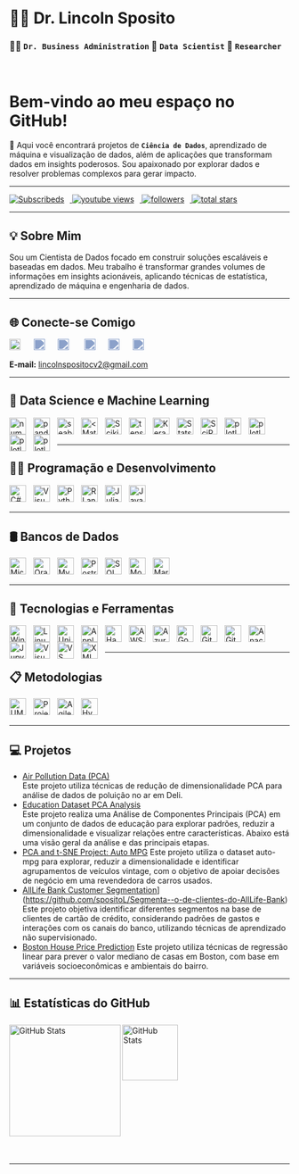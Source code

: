 # 👨‍💻 **Dr. Lincoln Sposito** 
### 🧑‍🎓 **`Dr. Business Administration`** 📅 **`Data Scientist`** 🔬 **`Researcher`**

<br/>

# **Bem-vindo ao meu espaço no GitHub!**

🚀 Aqui você encontrará projetos de **`Ciência de Dados`**, aprendizado de máquina e visualização de dados, além de aplicações que transformam dados em insights poderosos. Sou apaixonado por explorar dados e resolver problemas complexos para gerar impacto.

---

<!-- Social badges section -->
<!-- Badges with custom icons - https://github.com/DenverCoder1/custom-icon-badges -->
<!-- View counter - https://github.com/DenverCoder1/Simple-View-Counter -->
<p align="left">
    <a href="https://www.youtube.com/@linsptipm?sub_confirmation=1">
      <img 
        alt="Subscribeds" 
        title="Subscribe" 
        style="padding-right: 10px;"
        src="https://custom-icon-badges.demolab.com/youtube/channel/subscribers/UC8-z7gITYZ12VLVfTzCh2Pg?color=%23E05D44&label=Subscribe&logo=video&logoColor=white&style=for-the-badge&labelColor=CE4630"/>
    </a>
    <a href="https://www.youtube.com/@linsptipm">
      <img
        alt="youtube views"
        title="Vizualizações no YouTube" 
        style="padding-right: 10px;"
        src="https://custom-icon-badges.demolab.com/youtube/channel/views/UC8-z7gITYZ12VLVfTzCh2Pg?color=%23E1AD0E&logo=eye&logoColor=white&style=for-the-badge&labelColor=C79600"
      />
    </a>
    <a href="https://github.com/spositoL?tab=followers">
      <img 
        alt="followers" 
        title="Follow me on Github" 
        style="padding-right: 10px;"
        src="https://custom-icon-badges.demolab.com/github/followers/spositoL?color=236ad3&labelColor=1155ba&style=for-the-badge&logo=github-add&label=Follow&logoColor=white"
      />
    </a>
    <a href="https://github.com/spositoL?tab=repositories&sort=stargazers">
      <img 
        alt="total stars" 
        title="Total stars on GitHub" 
        src="https://custom-icon-badges.demolab.com/github/stars/spositoL?color=55960c&style=for-the-badge&labelColor=488207&logo=star"
      />
    </a>  
</p>

---

## 💡 Sobre Mim
Sou um Cientista de Dados focado em construir soluções escaláveis e baseadas em dados. Meu trabalho é transformar grandes volumes de informações em insights acionáveis, aplicando técnicas de estatística, aprendizado de máquina e engenharia de dados.

---

## 🌐 Conecte-se Comigo
<!-- Social icons section -->
<p align="left">
  <a href="https://www.youtube.com/@linsptipm"><img width="20px" alt="Youtube" title="Youtube" src="https://i.imgur.com/qiXu7b2.png"/></a>&#8287;&#8287;&#8287;&#8287;&#8287;
  <a href="https://www.linkedin.com/in/lincoln-sposito-phd-ds/"><img width="20px" alt="LinkedIn" title="LinkedIn" src="https://i.imgur.com/yRpa1dQ.png"style="filter: brightness(0) saturate(100%) invert(50%) sepia(20%) saturate(500%) hue-rotate(180deg) brightness(1.2);"/></a>&#8287;&#8287;&#8287;&#8287;&#8287;
  <a href="https://x.com/linsptipm"><img width="20px" alt="X" title="X" src="https://i.imgur.com/AixJgnm.png"style="filter: brightness(0) saturate(100%) invert(50%) sepia(20%) saturate(500%) hue-rotate(180deg) brightness(1.2);"/></a>
  &#8287;&#8287;&#8287;&#8287;&#8287;
  <a href="https://discord.gg/cB8GnxTe" alt="Discord" title="Dev Pro Tips Discord Server"><img width="20px" src="https://i.imgur.com/OViZO8J.png"style="filter: brightness(0) saturate(100%) invert(50%) sepia(20%) saturate(500%) hue-rotate(180deg) brightness(1.2);"/></a>&#8287;&#8287;&#8287;&#8287;&#8287;
  <a href="https://dev.to/linsp_it"><img width="20px" alt="Dev.to" title="DenverCoder1 Dev.to" src="https://i.imgur.com/mVm29vK.png"style="filter: brightness(0) saturate(100%) invert(50%) sepia(20%) saturate(500%) hue-rotate(180deg) brightness(1.2);"/></a>&#8287;&#8287;&#8287;&#8287;&#8287;
  <a href="https://ko-fi.com/linspitcpm"><img width="20px" alt="Ko-fi" title="Buy me a coffee" src="https://i.imgur.com/PpLeD3K.png"style="filter: brightness(0) saturate(100%) invert(50%) sepia(20%) saturate(500%) hue-rotate(180deg) brightness(1.2);"/></a>
</p>

**E-mail:** <a href="mailto:lincolnspositocv2@gmail.com"><b></b>lincolnspositocv2@gmail.com</a>

---

## 🧠 Data Science e Machine Learning
<p>
    <img 
        align="left" 
        alt="numpy"
        title="numpy" 
        width="30px" 
        style="padding-right: 10px;"  
        src="https://cdn.jsdelivr.net/gh/devicons/devicon@latest/icons/numpy/numpy-original.svg" />
    <img 
        align="left" 
        alt="pandas"
        title="pandas" 
        width="30px" 
        style="padding-right: 10px;"  
        src="https://cdn.jsdelivr.net/gh/devicons/devicon@latest/icons/pandas/pandas-original.svg" />
    <img 
        align="left" 
        alt="seaborn"
        title="seaborn" 
        width="30px" 
        style="padding-right: 10px;"  
        src="https://vectorseek.com/wp-content/uploads/2023/12/seaborn-Logo-Vector.svg-.png"
    />
    <img 
        align="left" 
        alt="<Matplotlib"
        title="Matplotlib" 
        width="30px" 
        style="padding-right: 10px;"  
        src="https://cdn.jsdelivr.net/gh/devicons/devicon@latest/icons/matplotlib/matplotlib-original.svg" 
    />
    <img 
        align="left" 
        alt="Scikitlearn"
        title="Scikitlearn" 
        width="30px" 
        style="padding-right: 10px;"  
        src="https://cdn.jsdelivr.net/gh/devicons/devicon@latest/icons/scikitlearn/scikitlearn-original.svg" />
    <img 
        align="left" 
        alt="tensorflow"
        title="tensorflow" 
        width="30px" 
        style="padding-right: 10px;"  
        src="https://cdn.jsdelivr.net/gh/devicons/devicon@latest/icons/tensorflow/tensorflow-original.svg" />
    <img 
        align="left" 
        alt="Keras"
        title="Keras" 
        width="30px" 
        style="padding-right: 10px;"  
        src="https://cdn.jsdelivr.net/gh/devicons/devicon@latest/icons/keras/keras-original.svg" />
    <img 
        align="left" 
        alt="Statsmodels"
        title="Statsmodels" 
        width="30px" 
        style="padding-right: 10px;"  
        src="https://th.bing.com/th?id=ODLS.8a4d50fe-eb3e-4af4-8052-17926f1cf987&w=32&h=32&qlt=90&pcl=fffffe&o=6&pid=1.2" />
    <img 
        align="left" 
        alt="SciPy"
        title="SciPy" 
        width="30px" 
        style="padding-right: 10px;"  
        src="https://th.bing.com/th?id=ODLS.7e4a40e2-219f-47a8-8260-59209c46fccc&w=32&h=32&qlt=90&pcl=fffffe&o=6&pid=1.2" />
    <img 
        align="left" 
        alt="plotly"
        title="plotly" 
        width="30px" 
        style="padding-right: 10px;"  
        src="https://cdn.jsdelivr.net/gh/devicons/devicon@latest/icons/plotly/plotly-original.svg" />
    <img 
        align="left" 
        alt="plotly"
        title="plotly" 
        width="30px" 
        style="padding-right: 10px;"  
        src="https://cdn.jsdelivr.net/gh/devicons/devicon@latest/icons/pytorch/pytorch-original.svg" />
    <img 
        align="left" 
        alt="plotly"
        title="plotly" 
        width="30px" 
        style="padding-right: 10px;"  
        src="https://cdn.jsdelivr.net/gh/devicons/devicon@latest/icons/streamlit/streamlit-original.svg" />
    <img 
        align="left" 
        alt="plotly"
        title="plotly" 
        width="30px" 
        style="padding-right: 10px;"  
        src="https://cdn.jsdelivr.net/gh/devicons/devicon@latest/icons/sqlalchemy/sqlalchemy-original.svg" />
</p>               
<br/>
<br/>
 
 ---

## 🧑‍💻 Programação e Desenvolvimento
<p>
    <img 
        align="left" 
        alt="C#" 
        title="C#"
        width="30px" 
        style="padding-right: 10px;" 
        src="https://cdn.jsdelivr.net/gh/devicons/devicon@latest/icons/csharp/csharp-original.svg" /> 
    <img  
        align="left" 
        alt="Visual Basic" 
        title="Visual Basic"
        width="30px" 
        style="padding-right: 10px;" 
        src="https://cdn.jsdelivr.net/gh/devicons/devicon@latest/icons/visualbasic/visualbasic-original.svg" />
    <img 
        align="left" 
        alt="Python" 
        title="Python"
        width="30px" 
        style="padding-right: 10px;" 
        src="https://cdn.jsdelivr.net/gh/devicons/devicon@latest/icons/python/python-original.svg" 
    />
    <img 
        align="left" 
        alt="R Language" 
        title="R Language"
        width="30px" 
        style="padding-right: 10px;"  
        src="https://cdn.jsdelivr.net/gh/devicons/devicon@latest/icons/r/r-original.svg" />
    <img 
        align="left" 
        alt="Julia" 
        title="Julia"
        width="30px" 
        style="padding-right: 10px;"   
        src="https://cdn.jsdelivr.net/gh/devicons/devicon@latest/icons/julia/julia-original.svg" />
    <img 
        align="left" 
        alt="Java" 
        title="Java"
        width="30px" 
        style="padding-right: 10px;"   
        src="https://cdn.jsdelivr.net/gh/devicons/devicon@latest/icons/java/java-original.svg" />
</p>        
<br/>
<br/>

---

## 🛢️ Bancos de Dados
<p>
    <img
        align="left" 
        alt="Microsoft Sql Server"
        title="Microsoft Sql Server" 
        width="30px" 
        style="padding-right: 10px;" 
        src="https://cdn.jsdelivr.net/gh/devicons/devicon@latest/icons/microsoftsqlserver/microsoftsqlserver-original.svg" />
    <img 
        align="left" 
        alt="Oracle"
        title="Oracle" 
        width="30px" 
        style="padding-right: 10px;" 
        src="https://cdn.jsdelivr.net/gh/devicons/devicon@latest/icons/oracle/oracle-original.svg" />
    <img
        align="left" 
        alt="MySql"
        title="MySql" 
        width="30px" 
        style="padding-right: 10px;" 
        src="https://cdn.jsdelivr.net/gh/devicons/devicon@latest/icons/mysql/mysql-original.svg" />
    <img
        align="left" 
        alt="PostreSQL"
        title="PostreSQL" 
        width="30px" 
        style="padding-right: 10px;"    
        src="https://cdn.jsdelivr.net/gh/devicons/devicon@latest/icons/postgresql/postgresql-original.svg" />
    <img 
        align="left" 
        alt="SQL Developer"
        title="SQL Developer" 
        width="30px" 
        style="padding-right: 10px;"    
        src="https://cdn.jsdelivr.net/gh/devicons/devicon@latest/icons/sqldeveloper/sqldeveloper-original.svg" />
    <img 
        align="left" 
        alt="MongoDB"
        title="MongoDB" 
        width="30px" 
        style="padding-right: 10px;"  
        src="https://cdn.jsdelivr.net/gh/devicons/devicon@latest/icons/mongodb/mongodb-original.svg" />
    <img 
        align="left" 
        alt="MariaDB"
        title="MariaDB" 
        width="30px" 
        style="padding-right: 10px;"  
        src="https://cdn.jsdelivr.net/gh/devicons/devicon@latest/icons/mariadb/mariadb-original.svg" />
</p>

<br/>
<br/>

---

## 🧩 Tecnologias e Ferramentas
<p>
    <img 
        align="left" 
        alt="Windows" 
        title="Windows"
        width="30px" 
        style="padding-right: 10px;"   
        src="https://cdn.jsdelivr.net/gh/devicons/devicon@latest/icons/windows11/windows11-original.svg" />
    <img 
        align="left" 
        alt="Linux" 
        title="Linux"
        width="30px" 
        style="padding-right: 10px;"   
        src="https://cdn.jsdelivr.net/gh/devicons/devicon@latest/icons/linux/linux-original.svg" />
    <img 
        align="left" 
        alt="Unix" 
        title="Unix"
        width="30px" 
        style="padding-right: 10px;"   
        src="https://cdn.jsdelivr.net/gh/devicons/devicon@latest/icons/unix/unix-original.svg" />
    <img 
        align="left" 
        alt="Apple" 
        title="Apple"
        width="30px" 
        style="padding-right: 10px;"   
        src="https://cdn.jsdelivr.net/gh/devicons/devicon@latest/icons/apple/apple-original.svg" />
    <img 
        align="left" 
        alt="Hadoop" 
        title="Hadoop"
        width="30px" 
        style="padding-right: 10px;"   
        src="https://cdn.jsdelivr.net/gh/devicons/devicon@latest/icons/hadoop/hadoop-original.svg" />
    <img 
        align="left" 
        alt="AWS" 
        title="AWS"
        width="30px" 
        style="padding-right: 10px;"   
        src="https://cdn.jsdelivr.net/gh/devicons/devicon@latest/icons/amazonwebservices/amazonwebservices-plain-wordmark.svg" />
    <img 
        align="left" 
        alt="Azure" 
        title="Azure"
        width="30px" 
        style="padding-right: 10px;"   
        src="https://cdn.jsdelivr.net/gh/devicons/devicon@latest/icons/azure/azure-original.svg" />
    <img 
        align="left" 
        alt="Google Cloud" 
        title="Google Cloud"
        width="30px" 
        style="padding-right: 10px;"   
        src="https://cdn.jsdelivr.net/gh/devicons/devicon@latest/icons/googlecloud/googlecloud-original.svg" />
    <img 
        align="left" 
        alt="Git" 
        title="Git"
        width="30px" 
        style="padding-right: 10px;" 
        src="https://cdn.jsdelivr.net/gh/devicons/devicon@latest/icons/git/git-original.svg"/>
    <img 
        align="left" 
        alt="GitHub" 
        title="GitHub"
        width="30px" 
        style="padding-right: 10px;" 
        src="https://cdn.jsdelivr.net/gh/devicons/devicon@latest/icons/github/github-original.svg" />
    <img 
        align="left" 
        alt="Anaconda" 
        title="Anaconda"
        width="30px" 
        style="padding-right: 10px;" 
        src="https://cdn.jsdelivr.net/gh/devicons/devicon@latest/icons/anaconda/anaconda-original.svg" />
    <img 
        align="left" 
        alt="Jupyter" 
        title="Jupyter"
        width="30px" 
        style="padding-right: 10px;" 
        src="https://cdn.jsdelivr.net/gh/devicons/devicon@latest/icons/jupyter/jupyter-original.svg" />
    <img 
        align="left" 
        alt="Visual Studio" 
        title="Visual Studio"
        width="30px" 
        style="padding-right: 10px;" 
        src="https://cdn.jsdelivr.net/gh/devicons/devicon@latest/icons/visualstudio/visualstudio-original.svg" />
    <img 
        align="left" 
        alt="VS Code" 
        title="VS Code"
        width="30px" 
        style="padding-right: 10px;" 
        src="https://cdn.jsdelivr.net/gh/devicons/devicon@latest/icons/vscode/vscode-original.svg" />
    <img 
        align="left" 
        alt="XML" 
        title="XML"
        width="30px" 
        style="padding-right: 10px;" 
        src="https://cdn.jsdelivr.net/gh/devicons/devicon@latest/icons/xml/xml-original.svg" />
</p>

<br/>
<br/>

---

## 📋 Metodologias
<p>
<img 
    align="left" 
    alt="UML"
    title="UML" 
    width="30px" 
    style="padding-right: 10px;" 
    src="https://cdn.jsdelivr.net/gh/devicons/devicon@latest/icons/unifiedmodelinglanguage/unifiedmodelinglanguage-original.svg" />
<img 
    align="left" 
    alt="Project Management"
    title="Project Management" 
    width="30px" 
    style="padding-right: 10px;" 
    src="https://static.vecteezy.com/system/resources/previews/017/206/550/original/project-management-icon-simple-element-from-company-management-collection-creative-project-management-icon-for-web-design-templates-infographics-and-more-vector.jpg" />
<img 
    align="left" 
    alt="Agile"
    title="Agile" 
    width="30px" 
    style="padding-right: 10px;" 
    src="https://img.myloview.com/murals/agile-icon-methodology-vector-development-scrum-agile-flexible-software-logo-concept-700-240334143.jpg" />
<img 
    align="left" 
    alt="Hybrid"
    title="Hybrid" 
    width="30px" 
    style="padding-right: 10px;" 
    src="https://cdn-icons-png.flaticon.com/512/6712/6712257.png" />
</p>

<br/>
<br/>

---
## 💻 Projetos

- [Air Pollution Data (PCA)](https://github.com/spositoL/PCA1)  
  Este projeto utiliza técnicas de redução de dimensionalidade PCA para análise de dados de poluição no ar em Deli.
- [Education Dataset PCA Analysis](https://github.com/spositoL/Education--PCA-)  
  Este projeto realiza uma Análise de Componentes Principais (PCA) em um conjunto de dados de educação para explorar padrões, reduzir a dimensionalidade e visualizar relações entre características. Abaixo está uma visão geral da análise e das principais etapas.
- [PCA and t-SNE Project: Auto MPG](https://github.com/spositoL/An-lise-autom-tica-de-mpg)
  Este projeto utiliza o dataset auto-mpg para explorar, reduzir a dimensionalidade e identificar agrupamentos de veículos vintage, com o objetivo de apoiar decisões de negócio em uma revendedora de carros usados.
- [AllLife Bank Customer Segmentation](https://github.com/spositoL/Segmenta--o-de-clientes-do-AllLife-Bank)](https://github.com/spositoL/Segmenta--o-de-clientes-do-AllLife-Bank)
  Este projeto objetiva identificar diferentes segmentos na base de clientes de cartão de crédito, considerando padrões de gastos e interações com os canais do banco, utilizando técnicas de aprendizado não supervisionado.
- [Boston House Price Prediction](https://github.com/spositoL/Projeto-Eletivo-Aprendizado-de-M-quina)
  Este projeto utiliza técnicas de regressão linear para prever o valor mediano de casas em Boston, com base em variáveis socioeconômicas e ambientais do bairro.
  
---
## 📊 Estatísticas do GitHub
<p>
    <img 
        align="left" 
        alt="GitHub Stats"
        height="200" 
        src="https://github-readme-stats.vercel.app/api?username=spositoL&show_icons=true&theme=highcontrast&include_all_commits=false&locale=pt-br"/>
    <img 
        align="left" 
        alt="GitHub Stats" 
        height="100" 
        src="https://github-readme-stats.vercel.app/api/top-langs/?username=spositoL&theme=highcontrast&layout=compact&custom_title=Tecnologias&langs_count=9"/>
    <br/>
    <br/>
    <br/>

</p>

<br/>
<br/>
<br/>
<br/>
<br/>
<br/>
<br/>
<br/>
<br/>
<br/>

---


